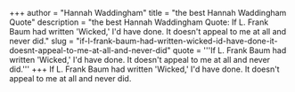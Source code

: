 +++
author = "Hannah Waddingham"
title = "the best Hannah Waddingham Quote"
description = "the best Hannah Waddingham Quote: If L. Frank Baum had written 'Wicked,' I'd have done. It doesn't appeal to me at all and never did."
slug = "if-l-frank-baum-had-written-wicked-id-have-done-it-doesnt-appeal-to-me-at-all-and-never-did"
quote = '''If L. Frank Baum had written 'Wicked,' I'd have done. It doesn't appeal to me at all and never did.'''
+++
If L. Frank Baum had written 'Wicked,' I'd have done. It doesn't appeal to me at all and never did.
